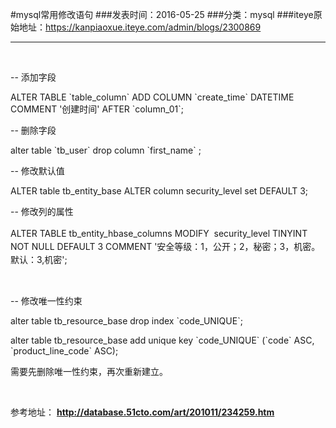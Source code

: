 #mysql常用修改语句
###发表时间：2016-05-25
###分类：mysql
###iteye原始地址：<a href="https://kanpiaoxue.iteye.com/admin/blogs/2300869" target="_blank">https://kanpiaoxue.iteye.com/admin/blogs/2300869</a>

---

<div class="iteye-blog-content-contain"> 
 <p style="font-size: 14px;">&nbsp;</p> 
 <p style="font-size: 14px;">-- 添加字段</p> 
 <p style="font-size: 14px;">ALTER TABLE `table_column` ADD COLUMN `create_time` DATETIME COMMENT '创建时间' AFTER `column_01`;</p> 
 <p style="font-size: 14px;">-- 删除字段</p> 
 <p style="font-size: 14px;">alter table `tb_user` drop column `first_name` ;</p> 
 <p style="font-size: 14px;">-- 修改默认值</p> 
 <p style="font-size: 14px;">ALTER table tb_entity_base ALTER column security_level set DEFAULT 3;&nbsp;</p> 
 <p style="font-size: 14px;"><span style="line-height: 1.5;">-- 修改列的属性</span></p> 
 <p style="font-size: 14px;"><span style="line-height: 1.5;">ALTER TABLE tb_entity_hbase_columns MODIFY &nbsp;security_level TINYINT NOT NULL DEFAULT 3 COMMENT '安全等级：1，公开；2，秘密；3，机密。默认：3,机密'; &nbsp;</span></p> 
 <p style="font-size: 14px;">&nbsp;</p> 
 <p style="font-size: 14px;">-- 修改唯一性约束</p> 
 <p>alter table tb_resource_base drop index `code_UNIQUE`;</p> 
 <p>alter table tb_resource_base add unique key `code_UNIQUE` (`code` ASC, `product_line_code` ASC);</p> 
 <p>需要先删除唯一性约束，再次重新建立。</p> 
 <p>&nbsp;</p> 
 <p>参考地址：&nbsp;<a href="http://database.51cto.com/art/201011/234259.htm"><strong>http://database.51cto.com/art/201011/234259.htm</strong></a></p> 
</div>